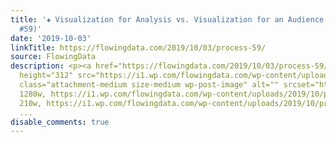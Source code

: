 ```yaml
---
title: '✚ Visualization for Analysis vs. Visualization for an Audience (The Process
  #59)'
date: '2019-10-03'
linkTitle: https://flowingdata.com/2019/10/03/process-59/
source: FlowingData
description: <p><a href="https://flowingdata.com/2019/10/03/process-59/"><img width="750"
  height="312" src="https://i1.wp.com/flowingdata.com/wp-content/uploads/2019/10/process-59-featured-1.png?fit=750%2C312&amp;ssl=1"
  class="attachment-medium size-medium wp-post-image" alt="" srcset="https://i1.wp.com/flowingdata.com/wp-content/uploads/2019/10/process-59-featured-1.png?w=1280&amp;ssl=1
  1280w, https://i1.wp.com/flowingdata.com/wp-content/uploads/2019/10/process-59-featured-1.png?resize=210%2C87&amp;ssl=1
  210w, https://i1.wp.com/flowingdata.com/wp-content/uploads/2019/10/process-59-featured-1.png?resize=75
  ...
disable_comments: true
---
```

<p><a href="https://flowingdata.com/2019/10/03/process-59/"><img width="750" height="312" src="https://i1.wp.com/flowingdata.com/wp-content/uploads/2019/10/process-59-featured-1.png?fit=750%2C312&amp;ssl=1" class="attachment-medium size-medium wp-post-image" alt="" srcset="https://i1.wp.com/flowingdata.com/wp-content/uploads/2019/10/process-59-featured-1.png?w=1280&amp;ssl=1 1280w, https://i1.wp.com/flowingdata.com/wp-content/uploads/2019/10/process-59-featured-1.png?resize=210%2C87&amp;ssl=1 210w, https://i1.wp.com/flowingdata.com/wp-content/uploads/2019/10/process-59-featured-1.png?resize=75 ...